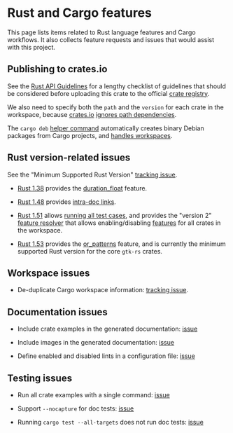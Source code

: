 # Rust and Cargo features

This page lists items related to Rust language features and Cargo workflows.
It also collects feature requests and issues that would assist with this project.

## Publishing to crates.io

See the [Rust API Guidelines](https://rust-lang.github.io/api-guidelines/) for a lengthy checklist of guidelines that should be considered before uploading this crate to the official [crate registry](https://crates.io/).

We also need to specify both the ``path`` and the ``version`` for each crate in the workspace, because [crates.io](https://crates.io/) [ignores path dependencies](https://doc.rust-lang.org/cargo/reference/specifying-dependencies.html#specifying-path-dependencies).

The `cargo deb` [helper command](https://github.com/mmstick/cargo-deb) automatically creates binary Debian packages from Cargo projects, and [handles workspaces](https://github.com/mmstick/cargo-deb/issues/49).

## Rust version-related issues

See the "Minimum Supported Rust Version" [tracking issue](https://github.com/rust-lang/rust/issues/65262).

- [Rust 1.38](https://blog.rust-lang.org/2019/09/26/Rust-1.38.0.html) provides the [duration_float](https://blog.rust-lang.org/2019/09/26/Rust-1.38.0.html) feature.

- [Rust 1.48](https://blog.rust-lang.org/2020/11/19/Rust-1.48.html) provides [intra-doc links](https://doc.rust-lang.org/stable/rustdoc/linking-to-items-by-name.html).

- [Rust 1.51](https://blog.rust-lang.org/2021/03/25/Rust-1.51.0.html) allows [running all test cases](https://github.com/rust-lang/rust/pull/80053), and provides the "version 2" [feature resolver](https://doc.rust-lang.org/cargo/reference/features.html) that allows enabling/disabling [features](../dev_guide/features.md#updated-feature-resolver) for all crates in the workspace.

- [Rust 1.53](https://blog.rust-lang.org/2021/06/17/Rust-1.53.0.html) provides the [or_patterns](https://github.com/rust-lang/rfcs/pull/2535) feature, and is currently the minimum supported Rust version for the core `gtk-rs` crates.

## Workspace issues

- De-duplicate Cargo workspace information: [tracking issue](https://github.com/rust-lang/cargo/issues/8415).

## Documentation issues

- Include crate examples in the generated documentation:
[issue](https://github.com/rust-lang/cargo/issues/2760)

- Include images in the generated documentation: [issue](https://github.com/rust-lang/rust/issues/32104)

- Define enabled and disabled lints in a configuration file: [issue](https://github.com/rust-lang/cargo/issues/5034)

## Testing issues

- Run all crate examples with a single command: [issue](https://github.com/rust-lang/cargo/issues/8356)

- Support `--nocapture` for doc tests: [issue](https://github.com/rust-lang/cargo/issues/1732)

- Running `cargo test --all-targets` does not run doc tests: [issue](https://github.com/rust-lang/cargo/issues/6669)
